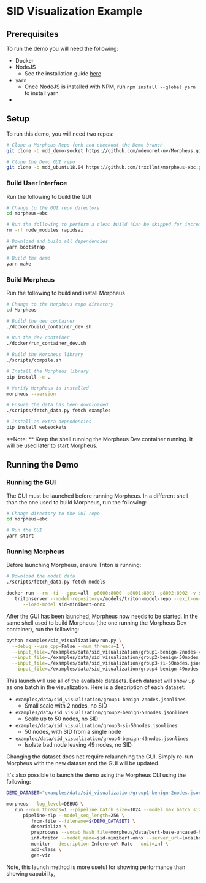 # SID Visualization Example

## Prerequisites

To run the demo you will need the following:
- Docker
- NodeJS
  - See the installation guide [here](https://nodejs.org/en/download/)
- `yarn`
  - Once NodeJS is installed with NPM, run `npm install --global yarn` to install yarn
-

## Setup

To run this demo, you will need two repos:

```bash
# Clone a Morpheus Repo fork and checkout the Demo branch
git clone -b mdd_demo-socket https://github.com/mdemoret-nv/Morpheus.git

# Clone the Demo GUI repo
git clone -b mdd_ubuntu18.04 https://github.com/trxcllnt/morpheus-ebc.git
```

### Build User Interface

Run the following to build the GUI

```bash
# Change to the GUI repo directory
cd morpheus-ebc

# Run the following to perform a clean build (Can be skipped for incremental builds)
rm -rf node_modules rapidsai

# Download and build all dependencies
yarn bootstrap

# Build the demo
yarn make
```

### Build Morpheus

Run the following to build and install Morpheus

```bash
# Change to the Morpheus repo directory
cd Morpheus

# Build the dev container
./docker/build_container_dev.sh

# Run the dev container
./docker/run_container_dev.sh

# Build the Morpheus library
./scripts/compile.sh

# Install the Morpheus library
pip install -e .

# Verify Morpheus is installed
morpheus --version

# Ensure the data has been downloaded
./scripts/fetch_data.py fetch examples

# Install an extra dependencies
pip install websockets
```

**Note: ** Keep the shell running the Morpheus Dev container running. It will be used later to start Morpheus.

## Running the Demo

### Running the GUI

The GUI must be launched before running Morpheus. In a different shell than the one used to build Morpheus, run the following:

```bash
# Change directory to the GUI repo
cd morpheus-ebc

# Run the GUI
yarn start
```

### Running Morpheus

Before launching Morpheus, ensure Triton is running:

```bash
# Download the model data
./scripts/fetch_data.py fetch models

docker run --rm -ti --gpus=all -p8000:8000 -p8001:8001 -p8002:8002 -v $PWD/models:/models nvcr.io/nvidia/tritonserver:22.02-py3 \
   tritonserver --model-repository=/models/triton-model-repo --exit-on-error=false --model-control-mode=explicit \
      --load-model sid-minibert-onnx
```

After the GUI has been launched, Morpheus now needs to be started. In the same shell used to build Morpheus (the one running the Morpheus Dev container), run the following:

```bash
python examples/sid_visualization/run.py \
  --debug --use_cpp=False --num_threads=1 \
  --input_file=./examples/data/sid_visualization/group1-benign-2nodes-v2.jsonlines \
  --input_file=./examples/data/sid_visualization/group2-benign-50nodes.jsonlines \
  --input_file=./examples/data/sid_visualization/group3-si-50nodes.jsonlines \
  --input_file=./examples/data/sid_visualization/group4-benign-49nodes.jsonlines
```

This launch will use all of the available datasets. Each dataset will show up as one batch in the visualization. Here is a description of each dataset:

- `examples/data/sid_visualization/group1-benign-2nodes.jsonlines`
  - Small scale with 2 nodes, no SID
- `examples/data/sid_visualization/group2-benign-50nodes.jsonlines`
  - Scale up to 50 nodes, no SID
- `examples/data/sid_visualization/group3-si-50nodes.jsonlines`
  - 50 nodes, with SID from a single node
- `examples/data/sid_visualization/group4-benign-49nodes.jsonlines`
  - Isolate bad node leaving 49 nodes, no SID

Changing the dataset does not require relaunching the GUI. Simply re-run Morpheus with the new dataset and the GUI will be updated.

It's also possible to launch the demo using the Morpheus CLI using the following:

```bash
DEMO_DATASET="examples/data/sid_visualization/group1-benign-2nodes.jsonlines"

morpheus --log_level=DEBUG \
   run --num_threads=1 --pipeline_batch_size=1024 --model_max_batch_size=32 --edge_buffer_size=4 --use_cpp=False \
      pipeline-nlp --model_seq_length=256 \
         from-file --filename=${DEMO_DATASET} \
         deserialize \
         preprocess --vocab_hash_file=morpheus/data/bert-base-uncased-hash.txt --truncation=True --do_lower_case=True --add_special_tokens=False \
         inf-triton --model_name=sid-minibert-onnx --server_url=localhost:8001 --force_convert_inputs=True \
         monitor --description Inference\ Rate --unit=inf \
         add-class \
         gen-viz
```

Note, this launch method is more useful for showing performance than showing capability,
